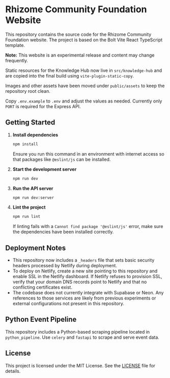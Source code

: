# Rhizome Community Foundation Website

This repository contains the source code for the Rhizome Community Foundation website. The project is based on the Bolt Vite React TypeScript template.

**Note:** This website is an experimental release and content may change frequently.

Static resources for the Knowledge Hub now live in `src/knowledge-hub` and are copied into the final build using `vite-plugin-static-copy`.

Images and other assets have been moved under `public/assets` to keep the repository root clean.

Copy `.env.example` to `.env` and adjust the values as needed. Currently only `PORT` is required for the Express API.

## Getting Started

1. **Install dependencies**
   ```bash
   npm install
   ```
   Ensure you run this command in an environment with internet access so that packages like `@eslint/js` can be installed.

2. **Start the development server**
   ```bash
   npm run dev
   ```

3. **Run the API server**
   ```bash
   npm run dev:server
   ```

4. **Lint the project**
   ```bash
   npm run lint
   ```
   If linting fails with a `Cannot find package '@eslint/js'` error, make sure the dependencies have been installed correctly.

## Deployment Notes

- This repository now includes a `_headers` file that sets basic security headers processed by Netlify during deployment.
- To deploy on Netlify, create a new site pointing to this repository and enable SSL in the Netlify dashboard. If Netlify refuses to provision SSL, verify that your domain DNS records point to Netlify and that no conflicting certificates exist.
- The codebase does not currently integrate with Supabase or Neon. Any references to those services are likely from previous experiments or external configurations not present in this repository.
## Python Event Pipeline

This repository includes a Python-based scraping pipeline located in `python_pipeline`. Use `celery` and `fastapi` to scrape and serve event data.



## License

This project is licensed under the MIT License. See the [LICENSE](LICENSE) file for details.

